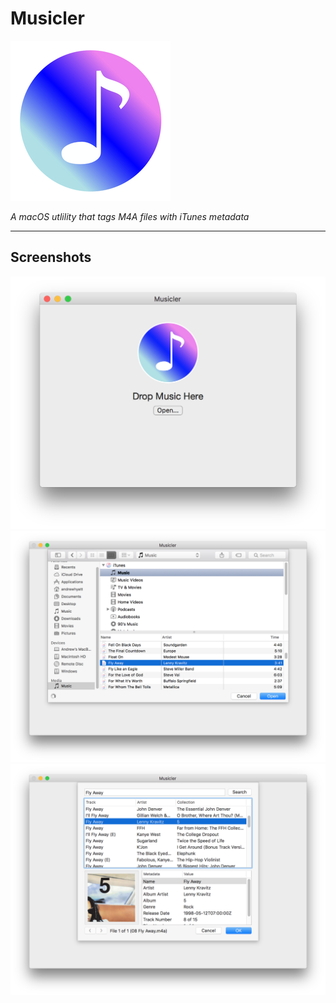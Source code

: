 # Musicler

![The icon of Musicler][icon]

*A macOS utlility that tags M4A files with iTunes metadata*

---

## Screenshots
![A screenshot of the main screen][demo-main]
![A screenshot of selecting files][demo-selection]
![A screnshot of the metadata display][demo-display]

[icon]: Icons/App.png
[demo-main]: Screenshots/demo-main.png
[demo-selection]: Screenshots/demo-selection.png
[demo-display]: Screenshots/demo-display.png
